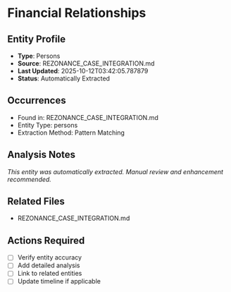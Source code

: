 # Financial Relationships

## Entity Profile
- **Type**: Persons
- **Source**: REZONANCE_CASE_INTEGRATION.md
- **Last Updated**: 2025-10-12T03:42:05.787879
- **Status**: Automatically Extracted

## Occurrences
- Found in: REZONANCE_CASE_INTEGRATION.md
- Entity Type: persons
- Extraction Method: Pattern Matching

## Analysis Notes
*This entity was automatically extracted. Manual review and enhancement recommended.*

## Related Files
- REZONANCE_CASE_INTEGRATION.md

## Actions Required
- [ ] Verify entity accuracy
- [ ] Add detailed analysis
- [ ] Link to related entities
- [ ] Update timeline if applicable
